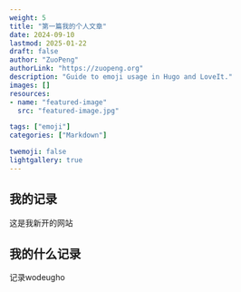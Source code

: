 ```yaml
---
weight: 5
title: "第一篇我的个人文章"
date: 2024-09-10
lastmod: 2025-01-22
draft: false
author: "ZuoPeng"
authorLink: "https://zuopeng.org"
description: "Guide to emoji usage in Hugo and LoveIt."
images: []
resources:
- name: "featured-image"
  src: "featured-image.jpg"

tags: ["emoji"]
categories: ["Markdown"]

twemoji: false
lightgallery: true
---
```


## 我的记录
这是我新开的网站

## 我的什么记录
记录wodeugho